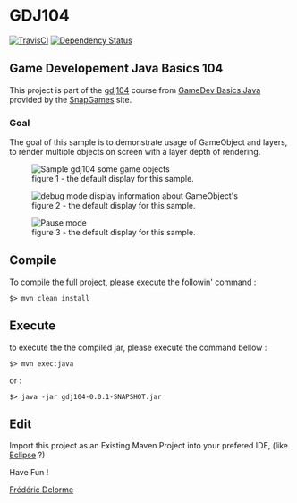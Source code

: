 # GDJ104

[![TravisCI](https://travis-ci.org/SnapGames/gdj104.svg?branch=develop)](https://travis-ci.org/SnapGames/gdj104 "open the TravisCI compilation trend") [![Dependency Status](https://www.versioneye.com/user/projects/59b96ed76725bd004960a6c8/badge.svg?style=flat-square)](https://www.versioneye.com/user/projects/59b96ed76725bd004960a6c8 "Go and visit VersionEye")

## Game Developement Java Basics 104

This project is part of the [gdj104](https://classroom.google.com/c/NzI2ODQ3NjU2MFpa/t/NzI2Nzg0MjgxNFpa) course from [GameDev Basics
Java](https://classroom.google.com/c/NzI2ODQ3NjU2MFpa "Open the official on-line course") 
provided by the [SnapGames](http://snapgames.fr) site. 

### Goal

The goal of this sample is to demonstrate usage of GameObject and layers, to render multiple objects on screen with a layer depth of rendering.

<figure>
  <img src="./src/main/resources/gdj104-sample.jpg" title="Sample gdj104 some game objects"/>
  <figcaption>figure 1 - the default display for this sample.</figcaption>
</figure>

<figure>
  <img src="./src/main/resources/gdj104-sample-debug-mode.jpg" title="debug mode display information about GameObject's"/>
  <figcaption>figure 2 - the default display for this sample.</figcaption>
</figure>

<figure>
  <img src="./src/main/resources/gdj104-sample-pause-mode.jpg" title="Pause mode"/>
  <figcaption>figure 3 - the default display for this sample.</figcaption>
</figure>

## Compile

To compile the full project, please execute the followin' command :

    $> mvn clean install


## Execute

to execute the the compiled jar, please execute the command bellow :

    $> mvn exec:java

or :

    $> java -jar gdj104-0.0.1-SNAPSHOT.jar

## Edit

Import this project as an Existing Maven Project into your prefered IDE, 
(like [Eclipse](http://www.eclipse.org/downloads "open the eclipse official web download page") ?)




Have Fun !

[Frédéric Delorme](mailto:contact@snapgames.fr?subject=gdj104 "send a mail to your tutor")
